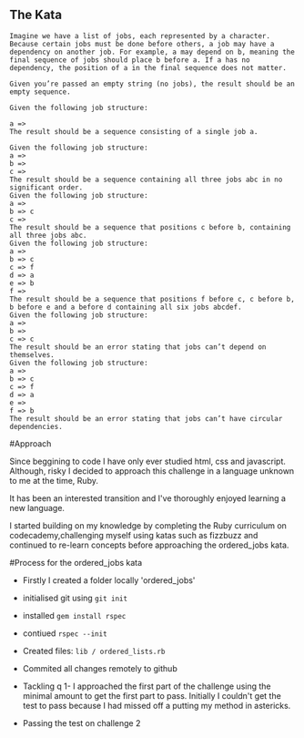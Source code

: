 ## The Kata

```
Imagine we have a list of jobs, each represented by a character. Because certain jobs must be done before others, a job may have a dependency on another job. For example, a may depend on b, meaning the final sequence of jobs should place b before a. If a has no dependency, the position of a in the final sequence does not matter.

Given you’re passed an empty string (no jobs), the result should be an empty sequence.

Given the following job structure:

a =>
The result should be a sequence consisting of a single job a.

Given the following job structure:
a =>
b =>
c =>
The result should be a sequence containing all three jobs abc in no significant order.
Given the following job structure:
a =>
b => c
c =>
The result should be a sequence that positions c before b, containing all three jobs abc.
Given the following job structure:
a =>
b => c
c => f
d => a
e => b
f =>
The result should be a sequence that positions f before c, c before b, b before e and a before d containing all six jobs abcdef.
Given the following job structure:
a =>
b =>
c => c
The result should be an error stating that jobs can’t depend on themselves.
Given the following job structure:
a =>
b => c
c => f
d => a
e =>
f => b
The result should be an error stating that jobs can’t have circular dependencies.
```

#Approach

Since beggining to code I have only ever studied html, css and javascript. Although, risky I decided to approach this challenge in a language unknown to me at the time, Ruby.

It has been an interested transition and I've thoroughly enjoyed learning a new language.

I started building on my knowledge by completing the Ruby curriculum on codecademy,challenging myself using katas such as fizzbuzz and continued to re-learn concepts before approaching the ordered_jobs kata.


#Process for the ordered_jobs kata

- Firstly I created a folder locally 'ordered_jobs'
- initialised git using ```git init```
- installed ```gem install rspec```
- contiued ```rspec --init```
- Created files: ```lib / ordered_lists.rb```
- Commited all changes remotely to github

- Tackling q 1- I approached the first part of the challenge using the minimal amount to get the first part to pass. Initially I couldn't get the test to pass because I had missed off a putting my method in astericks.

- Passing the test on challenge 2